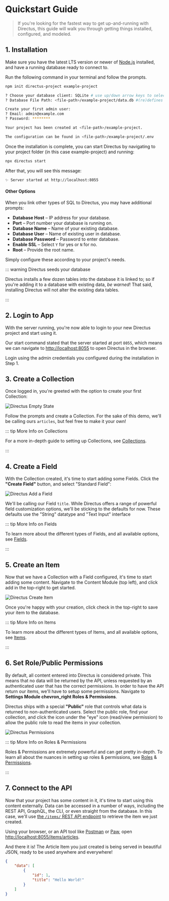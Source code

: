# Quickstart Guide

> If you're looking for the fastest way to get up-and-running with Directus, this guide will walk you through getting
> things installed, configured, and modeled.

## 1. Installation

Make sure you have the latest LTS version or newer of [Node.js](https://nodejs.dev) installed, and have a running
database ready to connect to.

Run the following command in your terminal and follow the prompts.

```bash
npm init directus-project example-project

? Choose your database client: SQLite # use up/down arrow keys to select SQL type
? Database File Path: <file-path>/example-project/data.db #(re)defines .db file path

Create your first admin user:
? Email: admin@example.com
? Password: ********

Your project has been created at <file-path>/example-project.

The configuration can be found in <file-path>/example-project/.env
```

Once the installation is complete, you can start Directus by navigating to your project folder (in this case
example-project) and running:

```bash
npx directus start
```

After that, you will see this message:

```bash
✨ Server started at http://localhost:8055
```

#### Other Options

When you link other types of SQL to Directus, you may have additional prompts:

- **Database Host** – IP address for your database.
- **Port** – Port number your database is running on.
- **Database Name** – Name of your existing database.
- **Database User** – Name of existing user in database.
- **Database Password** – Password to enter database.
- **Enable SSL** – Select `Y` for yes or `N` for no.
- **Root** – Provide the root name.

Simply configure these according to your project's needs.

::: warning Directus seeds your database

Directus installs a few dozen tables into the database it is linked to; so if you're adding it to a database with
existing data, _be warned_! That said, installing Directus will not alter the existing data tables.

:::

## 2. Login to App

With the server running, you're now able to login to your new Directus project and start using it.

Our start command stated that the server started at port `8055`, which means we can navigate to
[http://localhost:8055](http://localhost:8055) to open Directus in the browser.

Login using the admin credentials you configured during the installation in Step 1.

## 3. Create a Collection

Once logged in, you're greeted with the option to create your first Collection:

![Directus Empty State](../assets/getting-started/quickstart/empty-state.png)

Follow the prompts and create a Collection. For the sake of this demo, we'll be calling ours `articles`, but feel free
to make it your own!

::: tip More Info on Collections

For a more in-depth guide to setting up Collections, see [Collections](/app/content-collections).

:::

## 4. Create a Field

With the Collection created, it's time to start adding some Fields. Click the **"Create Field"** button, and select
"Standard Field":

![Directus Add a Field](../assets/getting-started/quickstart/add-field.png)

We'll be calling our Field `title`. While Directus offers a range of powerful field customization options, we'll be
sticking to the defaults for now. These defaults use the "String" datatype and "Text Input" interface

::: tip More Info on Fields

To learn more about the different types of Fields, and all available options, see
[Fields](/getting-started/glossary/#fields).

:::

## 5. Create an Item

Now that we have a Collection with a Field configured, it's time to start adding some content. Navigate to the Content
Module (top left), and click <span mi btn>add</span> in the top-right to get started.

![Directus Create Item](../assets/getting-started/quickstart/create-item.png)

Once you're happy with your creation, click <span mi btn>check</span> in the top-right to save your item to the
database.

::: tip More Info on Items

To learn more about the different types of Items, and all available options, see [Items](/app/content-items/).

:::

## 6. Set Role/Public Permissions

By default, all content entered into Directus is considered private. This means that no data will be returned by the
API, unless requested by an authenticated user that has the correct permissions. In order to have the API return our
items, we'll have to setup some permissions. Navigate to **Settings Module <span mi icon dark>chevron_right</span> Roles
& Permissions**.

Directus ships with a special **"Public"** role that controls what data is returned to non-authenticated users. Select
the public role, find your collection, and click the icon under the "eye" icon (read/view permission) to allow the
public role to read the items in your collection.

![Directus Permissions](../assets/getting-started/quickstart/permissions.png)

::: tip More Info on Roles & Permissions

Roles & Permissions are extremely powerful and can get pretty in-depth. To learn all about the nuances in setting up
roles & permissions, see [Roles](/reference/system/roles) & [Permissions](/reference/system/permissions).

:::

## 7. Connect to the API

Now that your project has some content in it, it's time to start using this content externally. Data can be accessed in
a number of ways, including the REST API, GraphQL, the CLI, or even straight from the database. In this case, we'll use
[the `/items/` REST API endpoint](/reference/items) to retrieve the item we just created.

Using your browser, or an API tool like [Postman](http://postman.com) or [Paw](https://paw.cloud), open
[http://localhost:8055/items/articles](http://localhost:8055/items/articles).

And there it is! The Article Item you just created is being served in beautiful JSON, ready to be used anywhere and
everywhere!

```json
{
	"data": [
		{
			"id": 1,
			"title": "Hello World!"
		}
	]
}
```

